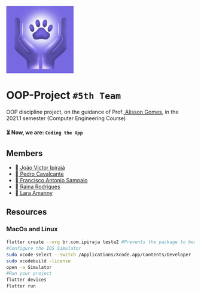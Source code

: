 [<img src="ios/Runner/Assets.xcassets/AppIcon.appiconset/Icon-App-60x60@3x.png"/>](Icon-App-60x60@3x.png)

# OOP-Project ```#5th Team```
OOP discipline project, on the guidance of Prof.[ Alisson Gomes](https://github.com/profalisson), in the 2021.1 semester (Computer Engineering Course)

#### ⏳ Now, we are: ```Coding the App```  

###

## Members 

- 👨[ João Victor Ipirajá](https://github.com/joaoipiraja)
- 👨[ Pedro Cavalcante](https://github.com/pedrokkl)
- 👨[ Francisco Antonio Sampaio](https://github.com/Antoniosampaio12)
- 👩[ Raina Rodrigues](https://github.com/rainarodrigues)
- 👩[ Lara Amanny](https://github.com/larasous)

## Resources

### MacOs and Linux

```bash
flutter create --org br.com.ipiraja teste2 #Prevents the package to becoming generic
#Configure the IOS Simulator
sudo xcode-select --switch /Applications/Xcode.app/Contents/Developer
sudo xcodebuild -license
open -a Simulator 
#Run your project
flutter devices
flutter run
```
